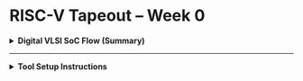 
# RISC-V Tapeout – Week 0

<details>
<summary><b>Digital VLSI SoC Flow (Summary)</b></summary>  
<br>

### **Stage O1 – Specification / Modeling**

* Capture chip intent in **C/C++/SystemC**.
* Use C testbench as the **golden functional reference**.
* **Deliverable:** Verified model + testbench.

---

### **Stage O2 – RTL Development**

* Translate spec into synthesizable **Verilog/VHDL/SystemVerilog**.
* Build processor core + peripherals (UART, GPIO, SPI, etc.).
* Simulate RTL against the C reference.
* **Deliverable:** RTL design validated against model.

---

### **Stage O3 – Synthesis / Netlist**

* Run **logic synthesis** with a standard-cell library.
* Generate **gate-level netlist**.
* Integrate macros (SRAM, ROM, PLL) and analog IP wrappers.
* **Deliverable:** SoC netlist + synthesis reports.

---

### **Stage O4 – Physical Implementation**

* Map netlist to silicon:

  * Floorplan → Place → CTS → Route → DRC/LVS.
* Export **GDSII** layout for fab.
* **Deliverable:** Sign-off GDS.

---

### **Stage O4b – Post-Silicon Validation**

* Bring up silicon on board.
* Reuse **C testbench** for validation.
* Verify performance/frequency, ensure functional match.
* **Deliverable:** Working SoC ready for integration.

---

### **Design Flow Overview**

```text
(O1) C Model → (O2) RTL → (O3) Netlist → (O4) GDS → (O4b) Silicon Validation
```

**Note:** Same functionality must hold from O1 through O4.

* **Soft IP = synthesizable RTL.**
* **Hard IP = fixed layout blocks (SRAM, PLL, ADC).**

</details>

---

<details>
<summary><b>Tool Setup Instructions</b></summary>  
<br>

### Requirements

* Ubuntu 20.04+ (or WSL2/VM)
* ≥ 4 cores, 6 GB RAM, 50 GB disk

---

#### **Yosys — Synthesis**

```bash
sudo apt install -y build-essential git bison flex libreadline-dev gawk \
  tcl-dev libffi-dev graphviz xdot
git clone https://github.com/YosysHQ/yosys.git && cd yosys
make -j$(nproc) && sudo make install
```

`![Yosys](C:/Users/rosha/OneDrive/Documents/vsd-tapeout/yosys.png)`

---

#### **Icarus Verilog — Simulation**

```bash
sudo apt install -y iverilog
iverilog -o sim.vvp tb.v && vvp sim.vvp
```

`![Icarus](C:/Users/rosha/OneDrive/Documents/vsd-tapeout/iverilog.png)`

---

#### **GTKWave — Waveform Viewer**

```bash
sudo apt install -y gtkwave
gtkwave dump.vcd
```

`![GTKWave](tools/img/gtkwave.png)`

---

#### **Ngspice — Analog / Mixed-Signal**

```bash
sudo apt install -y ngspice
```

`![Ngspice](C:/Users/rosha/OneDrive/Documents/vsd-tapeoutngspice.png)`

---

#### **Magic — Layout Editor**

```bash
sudo apt install -y m4 tcsh libx11-dev libtk-dev libcairo2-dev
git clone https://github.com/RTimothyEdwards/magic.git && cd magic
./configure && make -j$(nproc) && sudo make install
```

`![Magic](C:/Users/rosha/OneDrive/Documents/vsd-tapeout/magic.png)`

---

#### **OpenLane — RTL → GDS**

```bash
# Install Docker
sudo apt install -y docker-ce docker-ce-cli containerd.io
sudo usermod -aG docker $USER

# Fetch OpenLane
git clone https://github.com/The-OpenROAD-Project/OpenLane.git
cd OpenLane && make
```

`![OpenLane](tools/img/openlane.png)`

</details>


